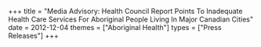 +++
title = "Media Advisory: Health Council Report Points To Inadequate Health Care Services For Aboriginal People Living In Major Canadian Cities"
date = 2012-12-04
themes = ["Aboriginal Health"]
types = ["Press Releases"]
+++
